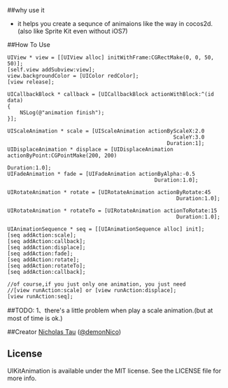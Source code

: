 ##why use it

* it helps you create a sequnce of animaions like the way in cocos2d. (also like Sprite Kit even without iOS7)

##How To Use

```
UIView * view = [[UIView alloc] initWithFrame:CGRectMake(0, 0, 50, 50)];
[self.view addSubview:view];
view.backgroundColor = [UIColor redColor];
[view release];

UICallbackBlock * callback = [UICallbackBlock actionWithBlock:^(id data)
{
    NSLog(@"animation finish");
}];

UIScaleAnimation * scale = [UIScaleAnimation actionByScaleX:2.0
                                                     ScaleY:3.0
                                                   Duration:1];
UIDisplaceAnimation * displace = [UIDisplaceAnimation actionByPoint:CGPointMake(200, 200)
                                                           Duration:1.0];
UIFadeAnimation * fade = [UIFadeAnimation actionByAlpha:-0.5
                                               Duration:1.0];

UIRotateAnimation * rotate = [UIRotateAnimation actionByRotate:45
                                                      Duration:1.0];

UIRotateAnimation * rotateTo = [UIRotateAnimation actionToRotate:15
                                                      Duration:1.0];

UIAnimationSequence * seq = [[UIAnimationSequence alloc] init];
[seq addAction:scale];
[seq addAction:callback];
[seq addAction:displace];
[seq addAction:fade];
[seq addAction:rotate];
[seq addAction:rotateTo];
[seq addAction:callback];

//of course,if you just only one animation, you just need
//[view runAction:scale] or [view runAction:displace];
[view runAction:seq];

```
##TODO:
1、there's a little problem when play a scale animation.(but at most of time is ok.)

##Creator
[Nicholas Tau](http://www.taofengping.com) ([@demonNico](https://twitter.com/demonnico))

## License

UIKitAnimation is available under the MIT license. See the LICENSE file for more info.

